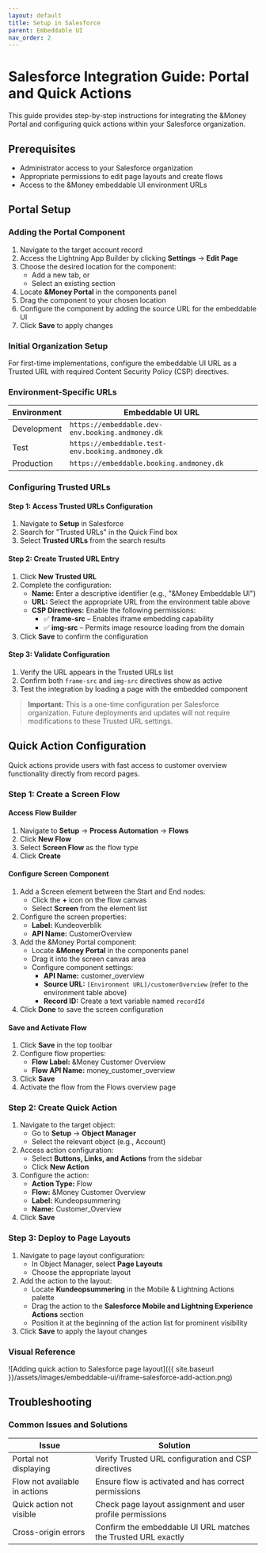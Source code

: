 ```yaml
---
layout: default
title: Setup in Salesforce
parent: Embeddable UI
nav_order: 2
---
```


# Salesforce Integration Guide: Portal and Quick Actions

This guide provides step-by-step instructions for integrating the &Money Portal and configuring quick actions within your Salesforce organization.

## Prerequisites

- Administrator access to your Salesforce organization
- Appropriate permissions to edit page layouts and create flows
- Access to the &Money embeddable UI environment URLs

## Portal Setup

### Adding the Portal Component

1. Navigate to the target account record
2. Access the Lightning App Builder by clicking **Settings** → **Edit Page**
3. Choose the desired location for the component:
   - Add a new tab, or
   - Select an existing section
4. Locate **&Money Portal** in the components panel
5. Drag the component to your chosen location
6. Configure the component by adding the source URL for the embeddable UI
7. Click **Save** to apply changes

### Initial Organization Setup

For first-time implementations, configure the embeddable UI URL as a Trusted URL with required Content Security Policy (CSP) directives.

### Environment-Specific URLs

| Environment | Embeddable UI URL                                 |
| ----------- | ------------------------------------------------- |
| Development | `https://embeddable.dev-env.booking.andmoney.dk`  |
| Test        | `https://embeddable.test-env.booking.andmoney.dk` |
| Production  | `https://embeddable.booking.andmoney.dk`          |

### Configuring Trusted URLs

#### Step 1: Access Trusted URLs Configuration

1. Navigate to **Setup** in Salesforce
2. Search for "Trusted URLs" in the Quick Find box
3. Select **Trusted URLs** from the search results

#### Step 2: Create Trusted URL Entry

1. Click **New Trusted URL**
2. Complete the configuration:
   - **Name:** Enter a descriptive identifier (e.g., "&Money Embeddable UI")
   - **URL:** Select the appropriate URL from the environment table above
   - **CSP Directives:** Enable the following permissions:
     - ✅ **frame-src** – Enables iframe embedding capability
     - ✅ **img-src** – Permits image resource loading from the domain
3. Click **Save** to confirm the configuration

#### Step 3: Validate Configuration

1. Verify the URL appears in the Trusted URLs list
2. Confirm both `frame-src` and `img-src` directives show as active
3. Test the integration by loading a page with the embedded component

> **Important:** This is a one-time configuration per Salesforce organization. Future deployments and updates will not require modifications to these Trusted URL settings.

## Quick Action Configuration

Quick actions provide users with fast access to customer overview functionality directly from record pages.

### Step 1: Create a Screen Flow

#### Access Flow Builder
1. Navigate to **Setup** → **Process Automation** → **Flows**
2. Click **New Flow**
3. Select **Screen Flow** as the flow type
4. Click **Create**

#### Configure Screen Component
1. Add a Screen element between the Start and End nodes:
   - Click the **+** icon on the flow canvas
   - Select **Screen** from the element list
2. Configure the screen properties:
   - **Label:** Kundeoverblik
   - **API Name:** CustomerOverview
3. Add the &Money Portal component:
   - Locate **&Money Portal** in the components panel
   - Drag it into the screen canvas area
   - Configure component settings:
     - **API Name:** customer_overview
     - **Source URL:** `[Environment URL]/customerOverview` (refer to the environment table above)
     - **Record ID:** Create a text variable named `recordId`
4. Click **Done** to save the screen configuration

#### Save and Activate Flow
1. Click **Save** in the top toolbar
2. Configure flow properties:
   - **Flow Label:** &Money Customer Overview
   - **Flow API Name:** money_customer_overview
3. Click **Save**
4. Activate the flow from the Flows overview page

### Step 2: Create Quick Action

1. Navigate to the target object:
   - Go to **Setup** → **Object Manager**
   - Select the relevant object (e.g., Account)
2. Access action configuration:
   - Select **Buttons, Links, and Actions** from the sidebar
   - Click **New Action**
3. Configure the action:
   - **Action Type:** Flow
   - **Flow:** &Money Customer Overview
   - **Label:** Kundeopsummering
   - **Name:** Customer_Overview
4. Click **Save**

### Step 3: Deploy to Page Layouts

1. Navigate to page layout configuration:
   - In Object Manager, select **Page Layouts**
   - Choose the appropriate layout
2. Add the action to the layout:
   - Locate **Kundeopsummering** in the Mobile & Lightning Actions palette
   - Drag the action to the **Salesforce Mobile and Lightning Experience Actions** section
   - Position it at the beginning of the action list for prominent visibility
3. Click **Save** to apply the layout changes

### Visual Reference

![Adding quick action to Salesforce page layout]({{ site.baseurl }}/assets/images/embeddable-ui/iframe-salesforce-add-action.png)

## Troubleshooting

### Common Issues and Solutions

| Issue | Solution |
| ----- | -------- |
| Portal not displaying | Verify Trusted URL configuration and CSP directives |
| Flow not available in actions | Ensure flow is activated and has correct permissions |
| Quick action not visible | Check page layout assignment and user profile permissions |
| Cross-origin errors | Confirm the embeddable UI URL matches the Trusted URL exactly |